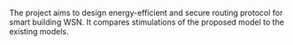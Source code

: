 The project aims to design energy-efficient and secure routing protocol for smart building WSN. It compares stimulations of the proposed model to the existing models.
